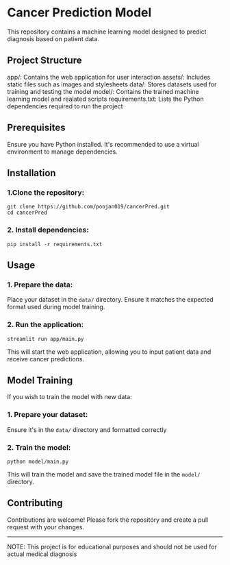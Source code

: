 # Cancer Prediction Model

This repository contains a machine learning model designed to predict diagnosis based on patient data.

## Project Structure

  app/: Contains the web application for user interaction
  assets/: Includes static files such as images and stylesheets
  data/: Stores datasets used for training and testing the model
  model/: Contains the trained machine learning model and realated scripts
  requirements.txt: Lists the Python dependencies required to run the project

## Prerequisites

  Ensure you have Python installed. It's recommended to use a virtual environment to manage dependencies.

## Installation
### 1.Clone the repository:
```
git clone https://github.com/poojan019/cancerPred.git
cd cancerPred
```

### 2. Install dependencies:
```
pip install -r requirements.txt
```

## Usage
### 1. Prepare the data:
  Place your dataset in the `data/` directory. Ensure it matches the expected format used during model training.

### 2. Run the application:
```
streamlit run app/main.py
```
  This will start the web application, allowing you to input patient data and receive cancer predictions.

## Model Training
If you wish to train the model with new data:
### 1. Prepare your dataset:
  Ensure it's in the `data/` directory and formatted correctly

### 2. Train the model:
```
python model/main.py
```
  This will train the model and save the trained model file in the `model/` directory.

## Contributing
  Contributions are welcome! Please fork the repository and create a pull request with your changes.

----------------------------------------------------------------------------------------------------------------
NOTE: This project is for educational purposes and should not be used for actual medical diagnosis
